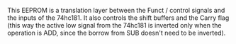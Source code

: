 This EEPROM is a translation layer between the Funct / control signals and the inputs of the 74hc181. It also controls the shift buffers and the Carry flag (this way the active low signal from the 74hc181 is inverted only when the operation is ADD, since the borrow from SUB doesn't need to be inverted).
